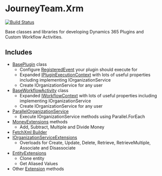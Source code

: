 # JourneyTeam.Xrm

[![Build Status](https://dev.azure.com/derekfinlinson/GitHub/_apis/build/status/derekfinlinson.JourneyTeam.Xrm?branchName=master)](https://dev.azure.com/derekfinlinson/GitHub/_build/latest?definitionId=6&branchName=master)

Base classes and libraries for developing Dynamics 365 Plugins and Custom Workflow Activities.

## Includes

- [BasePlugin](Plugin/BasePlugin.cs) class
  - Configure [RegisteredEvent](Plugin/RegisteredEvent.cs) your plugin should execute for
  - Expanded [IPluginExecutionContext](Plugin/BasePluginContext.cs) with lots of useful properties including implementing IOrganizationService
  - Create IOrganizationService for any user
- [BaseWorkflowActivity](WorkflowActivity/BaseWorkflowActivity.cs) class
  - Expanded [IWorkflowContext](WorkflowActivity/BaseWorkflowActivityContext.cs) with lots of useful properties including implementing IOrganizationService  
  - Create IOrganizationService for any user 
- [ParallelOrganizationService](Parallel/ParallelOrganizationService.cs)
  - Execute IOrganizationService methods using Parallel.ForEach
- [MoneyExtensions](Extensions/MoneyExtensions.cs) methods
  - Add, Subtract, Multiple and Divide Money
- [FetchXml Builder](FetchXml/FetchXmlBuilder.cs)
- [IOrganizationServiceExtensions](Extensions/IOrganizationServiceExtensions.cs)
  - Overloads for Create, Update, Delete, Retrieve, RetrieveMultiple, Associate and Disassociate
- [EntityExtensions](Extensions/EntityExtensions.cs)
  - Clone entity
  - Get Aliased Values
- Other [Extension](Extensions) methods
